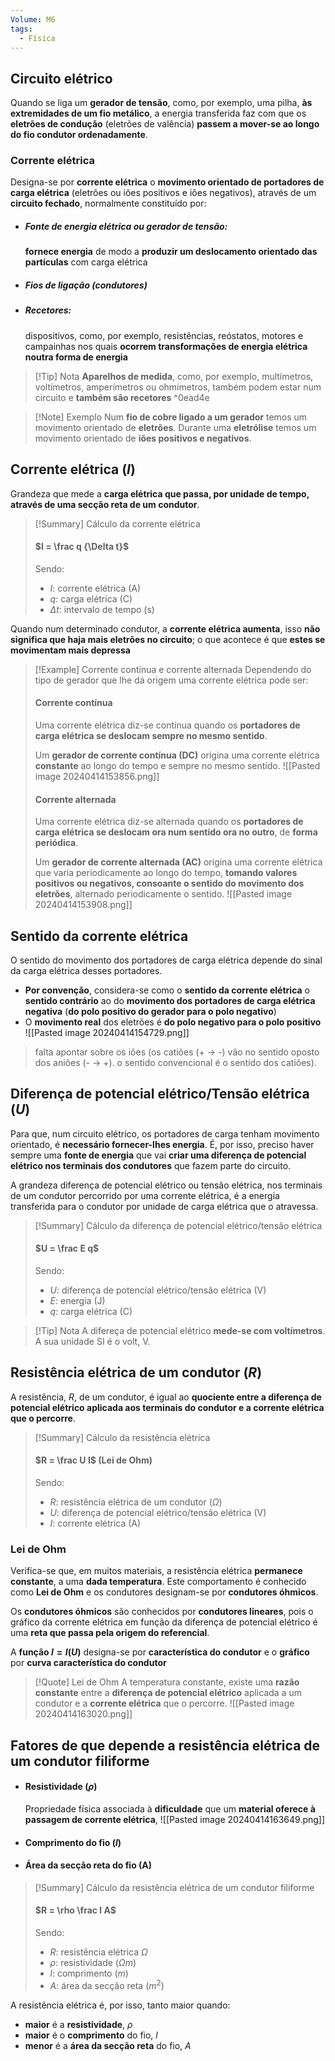 ```yaml
---
Volume: M6
tags:
  - Física
---
```

## Circuito elétrico
Quando se liga um **gerador de tensão**, como, por exemplo, uma pilha, **às extremidades de um fio metálico**, a energia transferida faz com que os **eletrões de condução** (eletrões de valência) **passem a mover-se ao longo do fio condutor ordenadamente**.
### Corrente elétrica
Designa-se por **corrente elétrica** o **movimento orientado de portadores de carga elétrica** (eletrões ou iões positivos e iões negativos), através de um **circuito fechado**, normalmente constituído por:
- ##### Fonte de energia elétrica ou gerador de tensão:
	**fornece energia** de modo a **produzir um deslocamento orientado das partículas** com carga elétrica
- ##### Fios de ligação (condutores)
- ##### Recetores:
	dispositivos, como, por exemplo, resistências, reóstatos, motores e campainhas nos quais **ocorrem transformações de energia elétrica noutra forma de energia**

>[!Tip] Nota
>**Aparelhos de medida**, como, por exemplo, multímetros, voltímetros, amperímetros ou ohmímetros, também podem estar num circuito e **também são recetores** ^0ead4e

>[!Note] Exemplo
>Num **fio de cobre ligado a um gerador** temos um movimento orientado de **eletrões**.
>Durante uma **eletrólise** temos um movimento orientado de **iões positivos e negativos**.
## Corrente elétrica ($I$)
Grandeza que mede a **carga elétrica que passa, por unidade de tempo, através de uma secção reta de um condutor**.

>[!Summary] Cálculo da corrente elétrica
>#### $I = \frac q {\Delta t}$
>
>Sendo:
>- $I$: corrente elétrica (A)
>- $q$: carga elétrica (C)
>- $\Delta t$: intervalo de tempo (s)

Quando num determinado condutor, a **corrente elétrica aumenta**, isso **não significa que haja mais eletrões no circuito**; o que acontece é que **estes se movimentam mais depressa**

>[!Example] Corrente contínua e corrente alternada
>Dependendo do tipo de gerador que lhe dá origem uma corrente elétrica pode ser:
>#### Corrente contínua
>Uma corrente elétrica diz-se contínua quando os **portadores de carga elétrica se deslocam sempre no mesmo sentido**.
>
>Um **gerador de corrente contínua (DC)** origina uma corrente elétrica **constante** ao longo do tempo e sempre no mesmo sentido.
>![[Pasted image 20240414153856.png]]
>
>#### Corrente alternada
>Uma corrente elétrica diz-se alternada quando os **portadores de carga elétrica se deslocam ora num sentido ora no outro**, de **forma periódica**.
>
>Um **gerador de corrente alternada (AC)** origina uma corrente elétrica que varia periodicamente ao longo do tempo, **tomando valores positivos ou negativos, consoante o sentido do movimento dos eletrões**, alternado periodicamente o sentido.
>![[Pasted image 20240414153908.png]]

## Sentido da corrente elétrica
O sentido do movimento dos portadores de carga elétrica depende do sinal da carga elétrica desses portadores.
- **Por convenção**, considera-se como o **sentido da corrente elétrica** o **sentido contrário** ao do **movimento dos portadores de carga elétrica negativa** (**do polo positivo do gerador para o polo negativo**)
- O **movimento real** dos eletrões é **do polo negativo para o polo positivo**
![[Pasted image 20240414154729.png]]
> falta apontar sobre os iões (os catiões (+ -> -) vão no sentido oposto dos aniões (- -> +). o sentido convencional é o sentido dos catiões).
## Diferença de potencial elétrico/Tensão elétrica ($U$)
Para que, num circuito elétrico, os portadores de carga tenham movimento orientado, é **necessário fornecer-lhes energia**. É, por isso, preciso haver sempre uma **fonte de energia** que vai **criar uma diferença de potencial elétrico nos terminais dos condutores** que fazem parte do circuito.

A grandeza diferença de potencial elétrico ou tensão elétrica, nos terminais de um condutor percorrido por uma corrente elétrica, é a energia transferida para o condutor por unidade de carga elétrica que o atravessa.

>[!Summary] Cálculo da diferença de potencial elétrico/tensão elétrica
>#### $U = \frac E q$
>
>Sendo:
>- $U$: diferença de potencial elétrico/tensão elétrica (V)
>- $E$: energia (J)
>- $q$: carga elétrica (C)

>[!Tip] Nota
>A difereça de potencial elétrico **mede-se com voltímetros**. A sua unidade SI é o volt, V.

## Resistência elétrica de um condutor ($R$)
A resistência, $R$, de um condutor, é igual ao **quociente entre a diferença de potencial elétrico aplicada aos terminais do condutor e a corrente elétrica que o percorre**.

>[!Summary] Cálculo da resistência elétrica
>#### $R = \frac U I$ (Lei de Ohm)
>
>Sendo:
>- $R$: resistência elétrica de um condutor ($\Omega$)
>- $U$: diferença de potencial elétrico/tensão elétrica (V)
>- $I$: corrente elétrica (A)

### Lei de Ohm
Verifica-se que, em muitos materiais, a resistência elétrica **permanece constante**, a uma **dada temperatura**. Este comportamento é conhecido como **Lei de Ohm** e os condutores designam-se por **condutores óhmicos**.

Os **condutores óhmicos** são conhecidos por **condutores lineares**, pois o gráfico da corrente elétrica em função da diferença de potencial elétrico é uma **reta que passa pela origem do referencial**.

A **função $I = I(U)$** designa-se por **característica do condutor** e o **gráfico** por **curva característica do condutor**

>[!Quote] Lei de Ohm
>A temperatura constante, existe uma **razão constante** entre a **diferença de potencial elétrico** aplicada a um condutor e a **corrente elétrica** que o percorre.
>![[Pasted image 20240414163020.png]]

## Fatores de que depende a resistência elétrica de um condutor filiforme
- #### Resistividade ($\rho$)
	Propriedade física associada à **dificuldade** que um **material oferece à passagem de corrente elétrica**,
	![[Pasted image 20240414163649.png]]
- #### Comprimento do fio ($l$)
- #### Área da secção reta do fio (A)

>[!Summary] Cálculo da resistência elétrica de um condutor filiforme
>#### $R = \rho \frac l A$
>
>Sendo:
>- $R$: resistência elétrica $\Omega$
>- $\rho$: resistividade ($\Omega m$)
>- $l$: comprimento ($m$)
>- $A$: área da secção reta ($m^2$)

A resistência elétrica é, por isso, tanto maior quando:
- **maior** é a **resistividade**, $\rho$
- **maior** é o **comprimento** do fio, $l$
- **menor** é a **área da secção reta** do fio, $A$

